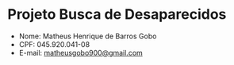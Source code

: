 # Projeto Busca de Desaparecidos
- Nome: Matheus Henrique de Barros Gobo
-  CPF: 045.920.041-08
- E-mail: matheusgobo900@gmail.com